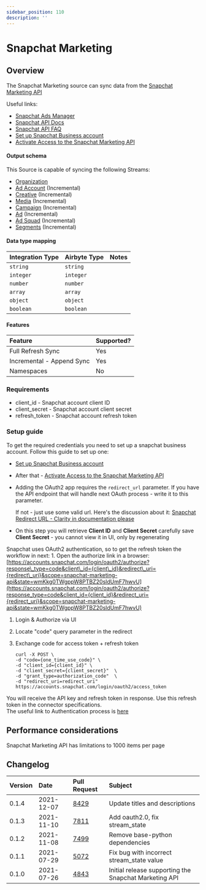 ```yaml
---
sidebar_position: 110
description: ''
---
```


# Snapchat Marketing

## Overview

The Snapchat Marketing source can sync data from the [Snapchat Marketing API](https://marketingapi.snapchat.com/docs/)

Useful links:

* [Snapchat Ads Manager](https://ads.snapchat.com/)  
* [Snapchat API Docs](https://marketingapi.snapchat.com/docs/)
* [Snapchat API FAQ](https://businesshelp.snapchat.com/s/article/api-faq?language=en_US)
* [Set up Snapchat Business account](https://businesshelp.snapchat.com/s/article/get-started?language=en_US)
* [Activate Access to the Snapchat Marketing API](https://businesshelp.snapchat.com/s/article/api-apply?language=en_US)

#### Output schema

This Source is capable of syncing the following Streams:

* [Organization](https://marketingapi.snapchat.com/docs/#organizations)
* [Ad Account](https://marketingapi.snapchat.com/docs/#get-all-ad-accounts) \(Incremental\)
* [Creative](https://marketingapi.snapchat.com/docs/#get-all-creatives) \(Incremental\)
* [Media](https://marketingapi.snapchat.com/docs/#get-all-media) \(Incremental\)
* [Campaign](https://marketingapi.snapchat.com/docs/#get-all-campaigns) \(Incremental\)
* [Ad](https://marketingapi.snapchat.com/docs/#get-all-ads-under-an-ad-account) \(Incremental\)
* [Ad Squad](https://marketingapi.snapchat.com/docs/#get-all-ad-squads-under-an-ad-account) \(Incremental\)
* [Segments](https://marketingapi.snapchat.com/docs/#get-all-audience-segments) \(Incremental\)

#### Data type mapping

| Integration Type | Airbyte Type | Notes |
| :--- | :--- | :--- |
| `string` | `string` |  |
| `integer` | `integer` |  |
| `number` | `number` |  |
| `array` | `array` |  |
| `object` | `object` |  |
| `boolean` | `boolean` |  |

#### Features

| Feature | Supported? |
| :--- | :--- |
| Full Refresh Sync | Yes |
| Incremental - Append Sync | Yes |
| Namespaces | No |

### Requirements

* client\_id - Snapchat account client ID
* client\_secret - Snapchat account client secret
* refresh\_token - Snapchat account refresh token 

### Setup guide

To get the required credentials you need to set up a snapchat business account. Follow this guide to set up one:

* [Set up Snapchat Business account](https://businesshelp.snapchat.com/s/article/get-started?language=en_US)
* After that - [Activate Access to the Snapchat Marketing API](https://businesshelp.snapchat.com/s/article/api-apply?language=en_US)  
* Adding the OAuth2 app requires the `redirect_url` parameter. If you have the API endpoint that will handle next OAuth process - write it to this parameter. 

  If not - just use some valid url. Here's the discussion about it: [Snapchat Redirect URL - Clarity in documentation please](https://github.com/Snap-Kit/bitmoji-sample/issues/3) 

* On this step you will retrieve **Client ID** and **Client Secret** carefully save **Client Secret** - you cannot view it in UI, only by regenerating

Snapchat uses OAuth2 authentication, so to get the refresh token the workflow in next: 1. Open the authorize link in a browser: [https://accounts.snapchat.com/login/oauth2/authorize?response\_type=code&client\_id={client\_id}&redirect\_uri={redirect\_uri}&scope=snapchat-marketing-api&state=wmKkg0TWgppW8PTBZ20sldUmF7hwvU](https://accounts.snapchat.com/login/oauth2/authorize?response_type=code&client_id={client_id}&redirect_uri={redirect_uri}&scope=snapchat-marketing-api&state=wmKkg0TWgppW8PTBZ20sldUmF7hwvU)

1. Login & Authorize via UI
2. Locate "code" query parameter in the redirect
3. Exchange code for access token + refresh token

   ```text
   curl -X POST \  
   -d "code={one_time_use_code}" \  
   -d "client_id={client_id}" \  
   -d "client_secret={client_secret}"  \  
   -d "grant_type=authorization_code"  \  
   -d "redirect_uri=redirect_uri"  
   https://accounts.snapchat.com/login/oauth2/access_token
   ```

You will receive the API key and refresh token in response. Use this refresh token in the connector specifications.  
The useful link to Authentication process is [here](https://marketingapi.snapchat.com/docs/#authentication)

## Performance considerations

Snapchat Marketing API has limitations to 1000 items per page

## Changelog

| Version | Date | Pull Request | Subject |
| :--- | :--- | :--- | :--- |
| 0.1.4 | 2021-12-07 | [8429](https://github.com/airbytehq/airbyte/pull/8429) | Update titles and descriptions |
| 0.1.3 | 2021-11-10 | [7811](https://github.com/airbytehq/airbyte/pull/7811) | Add oauth2.0, fix stream_state |
| 0.1.2 | 2021-11-08 | [7499](https://github.com/airbytehq/airbyte/pull/7499) | Remove base-python dependencies |
| 0.1.1 | 2021-07-29 | [5072](https://github.com/airbytehq/airbyte/pull/5072) | Fix bug with incorrect stream\_state value |
| 0.1.0 | 2021-07-26 | [4843](https://github.com/airbytehq/airbyte/pull/4843) | Initial release supporting the Snapchat Marketing API |

